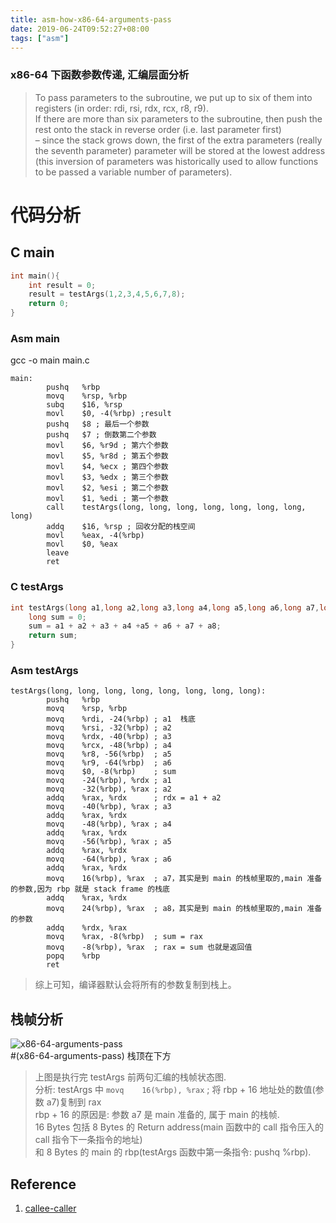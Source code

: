 ```yaml
---
title: asm-how-x86-64-arguments-pass
date: 2019-06-24T09:52:27+08:00
tags: ["asm"]
---
```

### x86-64 下函数参数传递, 汇编层面分析

> To pass parameters to the subroutine, we put up to six of them into registers (in order: rdi, rsi, rdx, rcx, r8, r9).  
> If there are more than six parameters to the subroutine, then push the rest onto the stack in reverse order (i.e. last parameter first)  
> – since the stack grows down, the first of the extra parameters (really the seventh parameter) parameter will be stored at the lowest address (this inversion of parameters was historically used to allow functions to be passed a variable number of parameters).

# 代码分析

## C main

```c
int main(){
    int result = 0;
    result = testArgs(1,2,3,4,5,6,7,8);
    return 0;
}

```

### Asm main 

gcc -o main main.c

```gas
main:
        pushq   %rbp
        movq    %rsp, %rbp
        subq    $16, %rsp
        movl    $0, -4(%rbp) ;result
        pushq   $8 ; 最后一个参数
        pushq   $7 ; 倒数第二个参数
        movl    $6, %r9d ; 第六个参数
        movl    $5, %r8d ; 第五个参数
        movl    $4, %ecx ; 第四个参数
        movl    $3, %edx ; 第三个参数
        movl    $2, %esi ; 第二个参数
        movl    $1, %edi ; 第一个参数
        call    testArgs(long, long, long, long, long, long, long, long)
        addq    $16, %rsp ; 回收分配的栈空间
        movl    %eax, -4(%rbp)
        movl    $0, %eax
        leave
        ret
```

### C testArgs

```c
int testArgs(long a1,long a2,long a3,long a4,long a5,long a6,long a7,long a8){
    long sum = 0;
    sum = a1 + a2 + a3 + a4 +a5 + a6 + a7 + a8;
    return sum;
}
```

### Asm testArgs

```x86asm
testArgs(long, long, long, long, long, long, long, long):
        pushq   %rbp
        movq    %rsp, %rbp
        movq    %rdi, -24(%rbp) ; a1  栈底
        movq    %rsi, -32(%rbp) ; a2
        movq    %rdx, -40(%rbp) ; a3
        movq    %rcx, -48(%rbp) ; a4
        movq    %r8, -56(%rbp)  ; a5
        movq    %r9, -64(%rbp)  ; a6
        movq    $0, -8(%rbp)    ; sum
        movq    -24(%rbp), %rdx ; a1
        movq    -32(%rbp), %rax ; a2
        addq    %rax, %rdx      ; rdx = a1 + a2
        movq    -40(%rbp), %rax ; a3
        addq    %rax, %rdx
        movq    -48(%rbp), %rax ; a4
        addq    %rax, %rdx
        movq    -56(%rbp), %rax ; a5
        addq    %rax, %rdx
        movq    -64(%rbp), %rax ; a6
        addq    %rax, %rdx
        movq    16(%rbp), %rax  ; a7，其实是到 main 的栈帧里取的,main 准备的参数,因为 rbp 就是 stack frame 的栈底
        addq    %rax, %rdx
        movq    24(%rbp), %rax  ; a8，其实是到 main 的栈帧里取的,main 准备的参数
        addq    %rdx, %rax
        movq    %rax, -8(%rbp)  ; sum = rax
        movq    -8(%rbp), %rax  ; rax = sum 也就是返回值
        popq    %rbp
        ret
```

> 综上可知，编译器默认会将所有的参数复制到栈上。

## 栈帧分析

![x86-64-arguments-pass](https://github.com/stardustman/pictures/raw/main/img/x86-64-arguments-pass.png)  
#(x86-64-arguments-pass) 栈顶在下方
> 上图是执行完 testArgs 前两句汇编的栈帧状态图.  
> 分析:
> testArgs 中 `movq    16(%rbp), %rax`  ; 将 rbp + 16 地址处的数值(参数 a7)复制到 rax  
rbp + 16 的原因是: 参数 a7 是 main 准备的, 属于 main 的栈帧.  
16 Bytes 包括 8 Bytes 的 Return address(main 函数中的 call 指令压入的 call 指令下一条指令的地址)  
和 8 Bytes 的 main 的 rbp(testArgs 函数中第一条指令: pushq %rbp).

## Reference

1. [callee-caller](http://web.stanford.edu/class/cs107/guide/x86-64.html)